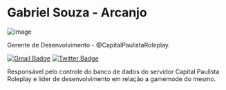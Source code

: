 # Gabriel Souza - Arcanjo
![image](https://user-images.githubusercontent.com/73763595/119979514-717b4800-bf91-11eb-8454-16ae88efe21f.png)


Gerente de Desenvolvimento - @CapitalPaulistaRoleplay.

[![Gmail Badge](https://img.shields.io/badge/contato.arcanjo@gmail.com-dbb284?style=flat-square&logo=Gmail&logoColor=white&link=mailto:diego.schell.f@gmail.com)](mailto:diego.schell.f@gmail.com) [![Twitter Badge](https://img.shields.io/badge/-@arcanjo-dbb284?style=flat-square&labelColor=dbb284&logo=twitter&logoColor=white&link=)]() 

Responsável pelo controle do banco de dados do servidor Capital Paulista Roleplay e lider de desenvolvimento em relação a gamemode do mesmo.
